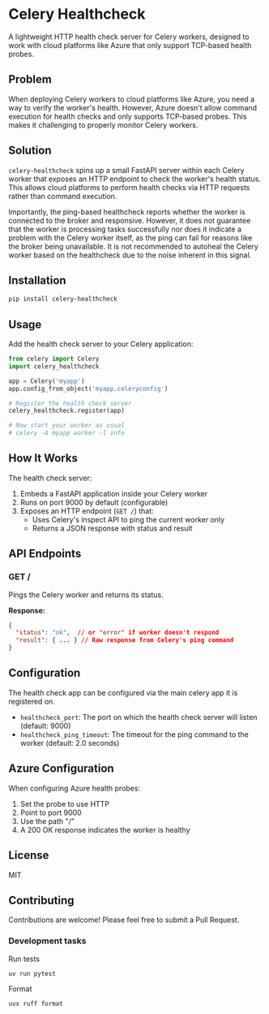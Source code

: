 # Celery Healthcheck

A lightweight HTTP health check server for Celery workers, designed to work with cloud platforms like Azure that only support TCP-based health probes.

## Problem

When deploying Celery workers to cloud platforms like Azure, you need a way to verify the worker's health. However, Azure doesn't allow command execution for health checks and only supports TCP-based probes. This makes it challenging to properly monitor Celery workers.

## Solution

`celery-healthcheck` spins up a small FastAPI server within each Celery worker that exposes an HTTP endpoint to check the worker's health status. This allows cloud platforms to perform health checks via HTTP requests rather than command execution.

Importantly, the ping-based healthcheck reports whether the worker is connected to the broker and responsive. However, it does not guarantee that the worker is processing tasks successfully nor does it indicate a problem with the Celery worker itself, as the ping can fail for reasons like the broker being unavailable. It is not recommended to autoheal the Celery worker based on the healthcheck due to the noise inherent in this signal.

## Installation

```bash
pip install celery-healthcheck
```

## Usage

Add the health check server to your Celery application:

```python
from celery import Celery
import celery_healthcheck

app = Celery('myapp')
app.config_from_object('myapp.celeryconfig')

# Register the health check server
celery_healthcheck.register(app)

# Now start your worker as usual
# celery -A myapp worker -l info
```

## How It Works

The health check server:

1. Embeds a FastAPI application inside your Celery worker
2. Runs on port 9000 by default (configurable)
3. Exposes an HTTP endpoint (`GET /`) that:
   - Uses Celery's inspect API to ping the current worker only
   - Returns a JSON response with status and result

## API Endpoints

### GET /

Pings the Celery worker and returns its status.

**Response:**

```json
{
  "status": "ok",  // or "error" if worker doesn't respond
  "result": { ... } // Raw response from Celery's ping command
}
```

## Configuration

The health check app can be configured via the main celery app it is registered on.

- `healthcheck_port`: The port on which the health check server will listen (default: 9000)
- `healthcheck_ping_timeout`: The timeout for the ping command to the worker (default: 2.0 seconds)

## Azure Configuration

When configuring Azure health probes:

1. Set the probe to use HTTP
2. Point to port 9000
3. Use the path "/"
4. A 200 OK response indicates the worker is healthy

## License

MIT

## Contributing

Contributions are welcome! Please feel free to submit a Pull Request.

### Development tasks

Run tests

```sh
uv run pytest
```

Format

```sh
uvx ruff format
```
